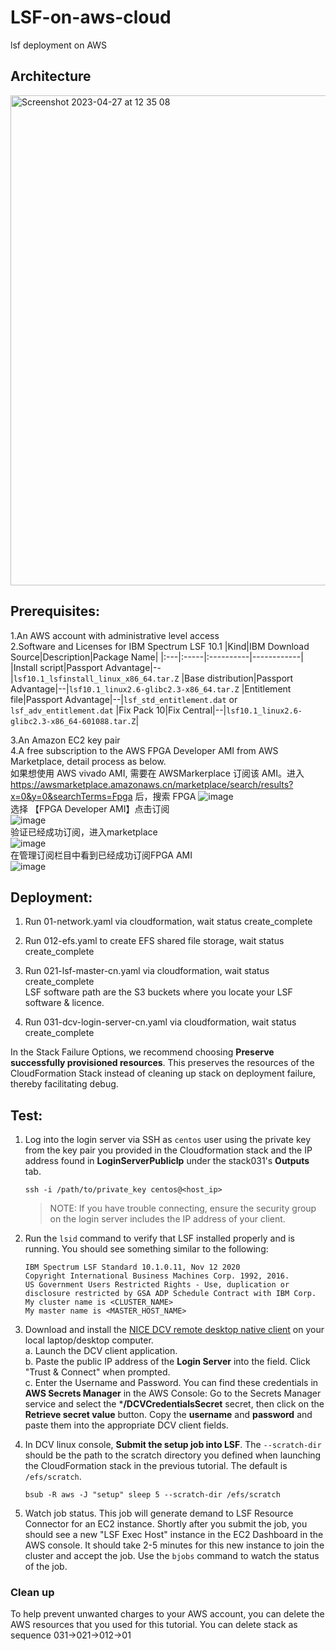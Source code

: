 # LSF-on-aws-cloud
lsf deployment on AWS

## Architecture

<img width="784" alt="Screenshot 2023-04-27 at 12 35 08" src="https://user-images.githubusercontent.com/40814113/234760295-a3871584-af5c-48fc-bd26-657e9b146d0b.png">

## Prerequisites:
1.An AWS account with administrative level access  
2.Software and Licenses for IBM Spectrum LSF 10.1
|Kind|IBM Download Source|Description|Package Name|
|:---|:-----|:----------|------------|
|Install script|Passport Advantage|--|`lsf10.1_lsfinstall_linux_x86_64.tar.Z` 
|Base distribution|Passport Advantage|--|`lsf10.1_linux2.6-glibc2.3-x86_64.tar.Z`
|Entitlement file|Passport Advantage|--|`lsf_std_entitlement.dat` or `lsf_adv_entitlement.dat`
|Fix Pack 10|Fix Central|--|`lsf10.1_linux2.6-glibc2.3-x86_64-601088.tar.Z`|

3.An Amazon EC2 key pair  
4.A free subscription to the AWS FPGA Developer AMI from AWS Marketplace, detail process as below.  
如果想使用 AWS vivado AMI, 需要在 AWSMarkerplace 订阅该 AMI。进入 https://awsmarketplace.amazonaws.cn/marketplace/search/results?x=0&y=0&searchTerms=Fpga 后，搜索 FPGA 
![image](https://user-images.githubusercontent.com/40814113/236984177-65d7b513-1096-427a-ad00-e2a8e303244b.png)  
选择 【FPGA Developer AMI】点击订阅  
![image](https://user-images.githubusercontent.com/40814113/236984256-1520dc1b-e8cf-49ba-971b-3aeb7e1a5cc5.png)  
验证已经成功订阅，进入marketplace  
![image](https://user-images.githubusercontent.com/40814113/236984385-953c621e-ac12-497b-b1d4-1e0e5679536f.png)  
在管理订阅栏目中看到已经成功订阅FPGA AMI  
![image](https://user-images.githubusercontent.com/40814113/236984672-7e90478b-7f2d-40cd-b6aa-e4b8145579b5.png)


## Deployment:
1. Run 01-network.yaml via cloudformation, wait status create_complete  

2. Run 012-efs.yaml to create EFS shared file storage, wait status create_complete  

3. Run 021-lsf-master-cn.yaml via cloudformation, wait status create_complete  
  LSF software path are the S3 buckets where you locate your LSF software & licence.   

4. Run 031-dcv-login-server-cn.yaml via cloudformation, wait status create_complete  

In the Stack Failure Options, we recommend choosing **Preserve successfully provisioned resources**. This preserves the resources of the CloudFormation Stack instead of cleaning up stack on deployment failure, thereby facilitating debug. 

## Test:
1. Log into the login server via SSH as `centos` user using the private key from the key pair you provided in the Cloudformation stack and the IP address found in **LoginServerPublicIp** under the stack031's **Outputs** tab.

   `ssh -i /path/to/private_key centos@<host_ip>`

   >NOTE: If you have trouble connecting, ensure the security group on the login server includes the IP address of your client.

2. Run the `lsid` command to verify that LSF installed properly and is running. You should see something similar to the following:
    ```
    IBM Spectrum LSF Standard 10.1.0.11, Nov 12 2020
    Copyright International Business Machines Corp. 1992, 2016.
    US Government Users Restricted Rights - Use, duplication or disclosure restricted by GSA ADP Schedule Contract with IBM Corp.
    My cluster name is <CLUSTER_NAME>
    My master name is <MASTER_HOST_NAME>
    ```
3. Download and install the [NICE DCV remote desktop native client](https://download.nice-dcv.com) on your local laptop/desktop computer.  
  a. Launch the DCV client application.  
  b. Paste the public IP address of the **Login Server** into the field. Click "Trust & Connect" when prompted.  
  c. Enter the Username and Password.  You can find these credentials in **AWS Secrets Manager** in the AWS Console: Go to the Secrets Manager service and select the ***/DCVCredentialsSecret** secret, then click on the **Retrieve secret value** button. Copy the **username** and **password** and paste them into the appropriate DCV client fields.

4. In DCV linux console, **Submit the setup job into LSF**. The `--scratch-dir` should be the path to the scratch directory you defined when launching the CloudFormation stack in the previous tutorial.  The default is `/efs/scratch`.

   `bsub -R aws -J "setup" sleep 5 --scratch-dir /efs/scratch`
5. Watch job status. This job will generate demand to LSF Resource Connector for an EC2 instance.  Shortly after you submit the job, you should see a new "LSF Exec Host" instance in the EC2 Dashboard in the AWS console. It should take 2-5 minutes for this new instance to join the cluster and accept the job.  Use the `bjobs` command to watch the status of the job. 

### Clean up

To help prevent unwanted charges to your AWS account, you can delete the AWS resources that you used for this tutorial.
You can delete stack as sequence 031->021->012->01
